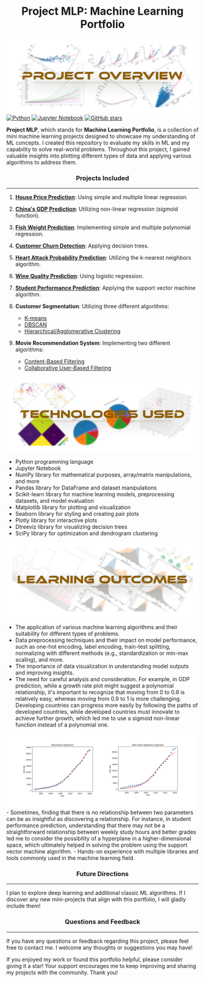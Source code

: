 <div align="center"><h1>Project MLP: Machine Learning Portfolio</h1></div>

![Project Overview](assets/project-overview.png)
[![Python](https://img.shields.io/badge/python-3.7%2B-blue)](https://www.python.org/)
[![Jupyter Notebook](https://img.shields.io/badge/Jupyter-Notebook-orange)](https://jupyter.org/)
[![GitHub stars](https://img.shields.io/github/stars/work-atrvoid/project-mlp)](https://github.com/work-atrvoid/project-mlp/stargazers)

**Project MLP**, which stands for **Machine Learning Portfolio**, is a collection of mini machine learning projects designed to showcase my understanding of ML concepts. I created this repository to evaluate my skills in ML and my capability to solve real-world problems. Throughout this project, I gained valuable insights into plotting different types of data and applying various algorithms to address them.


<div align="center"><h3>Projects Included</h3></div><hr>

1. [**House Price Prediction**](src/regression/linear/house-price-regression.ipynb): Using simple and multiple linear regression.

2. [**China's GDP Prediction**](src/regression/none-linear/china-gdp-regression.ipynb): Utilizing non-linear regression (sigmoid function).

3. [**Fish Weight Prediction**](src/regression/polynomial/fish-weight-regression.ipynb): Implementing simple and multiple polynomial regression.

4. [**Customer Churn Detection**](src/classification/decision-tree/churn-detection-decision-tree.ipynb): Applying decision trees.

5. [**Heart Attack Probability Prediction**](src/classification/k-nearest-neighbors/heartattack-prediction-knn.ipynb): Utilizing the k-nearest neighbors algorithm.

6. [**Wine Quality Prediction**](src/classification/logistic-regression/wine-quality-prediction-LR.ipynb): Using logistic regression.

7. [**Student Performance Prediction**](src/classification/support-vector-machine/student-performnace-prediction-SVM.ipynb): Applying the support vector machine algorithm.

8. **Customer Segmentation**: Utilizing three different algorithms:
   
   - [K-means](src/clustering/customers-kmeans-clustering.ipynb)
   - [DBSCAN](src/clustering/customers-dbscan-clustering.ipynb)
   - [Hierarchical/Agglomerative Clustering](src/clustering/customers-hierarchical-clustering.ipynb)

9. **Movie Recommendation System**: Implementing two different algorithms:
   
   - [Content-Based Filtering](src/recommendation-system/contentbased-movie-recommendation.ipynb)
   - [Collaborative User-Based Filtering](src/recommendation-system/contentbased-movie-recommendation.ipynb)

![Technologies Used](assets/technologies-used.png)
- Python programming language
- Jupyter Notebook
- NumPy library for mathematical purposes, array/matrix manipulations, and more
- Pandas library for DataFrame and dataset manipulations
- Scikit-learn library for machine learning models, preprocessing datasets, and model evaluation
- Matplotlib library for plotting and visualization
- Seaborn library for styling and creating pair plots
- Plotly library for interactive plots
- Dtreeviz library for visualizing decision trees
- SciPy library for optimization and dendrogram clustering


![Leanrning Outcomes](assets/leanrning-outcomes.png)
- The application of various machine learning algorithms and their suitability for different types of problems.
- Data preprocessing techniques and their impact on model performance, such as one-hot encoding, label encoding, train-test splitting, normalizing with different methods (e.g., standardization or min-max scaling), and more.
- The importance of data visualization in understanding model outputs and improving insights.
- The need for careful analysis and consideration. For example, in GDP prediction, while a growth rate plot might suggest a polynomial relationship, it's important to recognize that moving from 0 to 0.9 is relatively easy, whereas moving from 0.9 to 1 is more challenging. Developing countries can progress more easily by following the paths of developed countries, while developed countries must innovate to achieve further growth, which led me to use a sigmoid non-linear function instead of a polynomial one.
<div align="center"><img src="assets/gdp.png" alt="gdp" style="width:500px;"/></div>
- Sometimes, finding that there is no relationship between two parameters can be as insightful as discovering a relationship. For instance, in student performance prediction, understanding that there may not be a straightforward relationship between weekly study hours and better grades led me to consider the possibility of a hyperplane in a higher-dimensional space, which ultimately helped in solving the problem using the support vector machine algorithm.
- Hands-on experience with multiple libraries and tools commonly used in the machine learning field.

<div align="center"><h3>Future Directions</h3></div><hr>
I plan to explore deep learning and additional classic ML algorithms. If I discover any new mini-projects that align with this portfolio, I will gladly include them!


<div align="center"><h3>Questions and Feedback</h3></div><hr>
If you have any questions or feedback regarding this project, please feel free to contact me. I welcome any thoughts or suggestions you may have!

If you enjoyed my work or found this portfolio helpful, please consider giving it a star! Your support encourages me to keep improving and sharing my projects with the community. Thank you!
